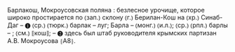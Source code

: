 ---
---

Барлакош, Мокроусовская поляна
: безлесное урочище, которое широко простирается по ⦅зап.⦆ склону ⦅г.⦆ Берилан-Кош на ⦅хр.⦆ Синаб-Даг – ❶ ⦅ср.⦆ ⦅тюрк.⦆ барлак – луг; Барла – ⦅монг.⦆ ⦅и.л.⦆; ⦅ср.⦆ ⦅рпл.⦆ барлы – ; ⦅см.⦆ ⟦кош⟧; – ❷ здесь был штаб руководителя крымских партизан А.В. Мокроусова ⦃А8⦄.
